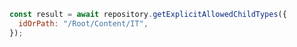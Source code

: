 ```javascript
const result = await repository.getExplicitAllowedChildTypes({
  idOrPath: "/Root/Content/IT",
});
```
